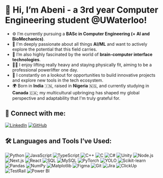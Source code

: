 # 👋 Hi, I’m Abeni - a 3rd year Computer Engineering student @UWaterloo!

- ⚙️ I’m currently pursuing a **BASc in Computer Engineering (+ AI and BioMechanics)**.
- 💎 I'm deeply passionate about all things **AI/ML** and want to actively explore the potential that this field carries. 
- 🧠 I’m also highly fascinated by the world of **brain-computer interface technologies**.
- 🏋️‍♂️ I enjoy lifting really heavy and staying physically fit, aiming to be a professional powerlifter one day. 
- 🚀 I constantly on a lookout for opportunities to build innovative projects and explore new tools in the tech ecosystem.
- 🌍 Born in **India** 🇮🇳, raised in **Nigeria** 🇳🇬, and currently studying in **Canada** 🇨🇦; my multicultural upbringing has shaped my global perspective and adaptability that I'm truly grateful for.

## 📌 Connect with me:
[![LinkedIn](https://img.shields.io/badge/LinkedIn-blue?style=for-the-badge&logo=linkedin)](https://www.linkedin.com/in/abeni-datta-363282275) [![GitHub](https://img.shields.io/badge/GitHub-black?style=for-the-badge&logo=github)](https://github.com/AbeniDatta)

## 🛠️ Languages and Tools I’ve Used:
![Python](https://img.shields.io/badge/Python-blue?style=for-the-badge&logo=python)
![JavaScript](https://img.shields.io/badge/JavaScript-yellow?style=for-the-badge&logo=javascript)
![TypeScript](https://img.shields.io/badge/TypeScript-blue?style=for-the-badge&logo=typescript)
![C++](https://img.shields.io/badge/C++-blue?style=for-the-badge&logo=cplusplus)
![C](https://img.shields.io/badge/C-lightgrey?style=for-the-badge&logo=c)
![C#](https://img.shields.io/badge/C%23-purple?style=for-the-badge&logo=csharp)
![Unity](https://img.shields.io/badge/Unity-black?style=for-the-badge&logo=unity)
![Node.js](https://img.shields.io/badge/Node.js-green?style=for-the-badge&logo=nodedotjs)
![Next.js](https://img.shields.io/badge/Next.js-black?style=for-the-badge&logo=nextdotjs)
![React](https://img.shields.io/badge/React-black?style=for-the-badge&logo=react)
![SQL](https://img.shields.io/badge/SQL-lightblue?style=for-the-badge&logo=postgresql)
![MySQL](https://img.shields.io/badge/MySQL-blue?style=for-the-badge&logo=mysql)
![PyTorch](https://img.shields.io/badge/PyTorch-red?style=for-the-badge&logo=pytorch)
![YOLO](https://img.shields.io/badge/YOLO-blueviolet?style=for-the-badge&logo=yolo)
![Scikit-learn](https://img.shields.io/badge/Scikit--Learn-orange?style=for-the-badge&logo=scikitlearn)
![Pandas](https://img.shields.io/badge/Pandas-lightblue?style=for-the-badge&logo=pandas)
![NumPy](https://img.shields.io/badge/NumPy-blue?style=for-the-badge&logo=numpy)
![Matplotlib](https://img.shields.io/badge/Matplotlib-green?style=for-the-badge&logo=matplotlib)
![Figma](https://img.shields.io/badge/Figma-red?style=for-the-badge&logo=figma)
![Git](https://img.shields.io/badge/Git-orange?style=for-the-badge&logo=git)
![Jira](https://img.shields.io/badge/Jira-blue?style=for-the-badge&logo=jira)
![ClickUp](https://img.shields.io/badge/ClickUp-purple?style=for-the-badge&logo=clickup)
![TestRail](https://img.shields.io/badge/TestRail-lightblue?style=for-the-badge&logo=testrail)
![Power BI](https://img.shields.io/badge/Power%20BI-yellow?style=for-the-badge&logo=powerbi)
